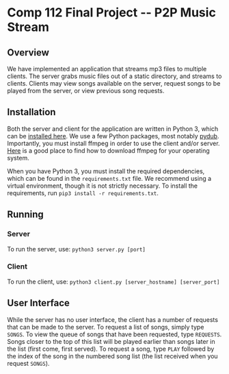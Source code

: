 # Comp 112 Final Project -- P2P Music Stream

## Overview
We have implemented an application that streams mp3 files to multiple clients. The server grabs music files out of a static directory, and streams to clients. Clients may view songs available on the server, request songs to be played from the server, or view previous song requests.

## Installation
Both the server and client for the application are written in Python 3, which can be [installed here](https://www.python.org/downloads/). We use a few Python packages, most notably [pydub](https://github.com/jiaaro/pydub). Importantly, you must install ffmpeg in order to use the client and/or server. [Here](https://github.com/adaptlearning/adapt_authoring/wiki/Installing-FFmpeg) is a good place to find how to download ffmpeg for your operating system.

When you have Python 3, you must install the required dependencies, which can be found in the `requirements.txt` file. We recommend using a virtual environment, though it is not strictly necessary. To install the requirements, run `pip3 install -r requirements.txt`.

## Running
### Server
To run the server, use:
`python3 server.py [port]`

### Client
To run the client, use:
`python3 client.py [server_hostname] [server_port]`

## User Interface
While the server has no user interface, the client has a number of requests that can be made to the server. To request a list of songs, simply type `SONGS`. To view the queue of songs that have been requested, type `REQUESTS`. Songs closer to the top of this list will be played earlier than songs later in the list (first come, first served). To request a song, type `PLAY` followed by the index of the song in the numbered song list (the list received when you request `SONGS`).